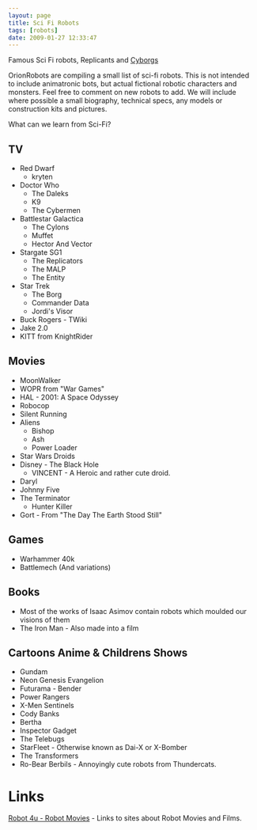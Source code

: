 ```yaml
---
layout: page
title: Sci Fi Robots
tags: [robots]
date: 2009-01-27 12:33:47
---
```

Famous Sci Fi robots, Replicants and [Cyborgs](/wiki/cyborg.html "Cybernetic Organism")

OrionRobots are compiling a small list of sci-fi robots. This is not intended to include animatronic bots, but actual fictional robotic characters and monsters. Feel free to comment on new robots to add. We will include where possible a small biography, technical specs, any models or construction kits and pictures.

What can we learn from Sci-Fi?

## TV

- Red Dwarf
  - kryten
- Doctor Who
  - The Daleks
  - K9
  - The Cybermen
- Battlestar Galactica
  - The Cylons
  - Muffet
  - Hector And Vector
- Stargate SG1
  - The Replicators
  - The MALP
  - The Entity
- Star Trek
  - The Borg
  - Commander Data
  - Jordi's Visor
- Buck Rogers - TWiki
- Jake 2.0
- KITT from KnightRider

## Movies

- MoonWalker
- WOPR from "War Games"
- HAL - 2001: A Space Odyssey
- Robocop
- Silent Running
- Aliens
  - Bishop
  - Ash
  - Power Loader
- Star Wars Droids
- Disney - The Black Hole
  - VINCENT - A Heroic and rather cute droid.
- Daryl
- Johnny Five
- The Terminator
  - Hunter Killer
- Gort - From "The Day The Earth Stood Still"

## Games

- Warhammer 40k
- Battlemech (And variations)

## Books

- Most of the works of Isaac Asimov contain robots which moulded our visions of them
- The Iron Man - Also made into a film

## Cartoons Anime & Childrens Shows

- Gundam
- Neon Genesis Evangelion
- Futurama - Bender
- Power Rangers
- X-Men Sentinels
- Cody Banks
- Bertha
- Inspector Gadget
- The Telebugs
- StarFleet - Otherwise known as Dai-X or X-Bomber
- The Transformers
- Ro-Bear Berbils - Annoyingly cute robots from Thundercats.

# Links

[Robot 4u - Robot Movies](http://www.robot-4u.com/robotmovies/) - Links to sites about Robot Movies and Films.
